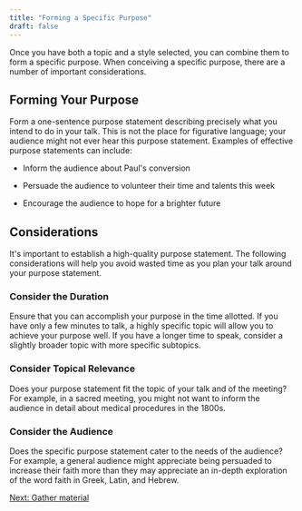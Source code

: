```yaml
---
title: "Forming a Specific Purpose"
draft: false
---
```


Once you have both a topic and a style selected, you can combine them to form a specific purpose. When conceiving a specific purpose, there are a number of important considerations.

## Forming Your Purpose

Form a one-sentence purpose statement describing precisely what you intend to do in your talk. This is not the place for figurative language; your audience might not ever hear this purpose statement. Examples of effective purpose statements can include:

- Inform the audience about Paul's conversion

- Persuade the audience to volunteer their time and talents this week

- Encourage the audience to hope for a brighter future

## Considerations

It's important to establish a high-quality purpose statement. The following considerations will help you avoid wasted time as you plan your talk around your purpose statement.

### Consider the Duration

Ensure that you can accomplish your purpose in the time allotted. If you have only a few minutes to talk, a highly specific topic will allow you to achieve your purpose well. If you have a longer time to speak, consider a slightly broader topic with more specific subtopics.

### Consider Topical Relevance

Does your purpose statement fit the topic of your talk and of the meeting? For example, in a sacred meeting, you might not want to inform the audience in detail about medical procedures in the 1800s.

### Consider the Audience

Does the specific purpose statement cater to the needs of the audience? For example, a general audience might appreciate being persuaded to increase their faith more than they may appreciate an in-depth exploration of the word faith in Greek, Latin, and Hebrew.

[Next: Gather material](/gather/)
